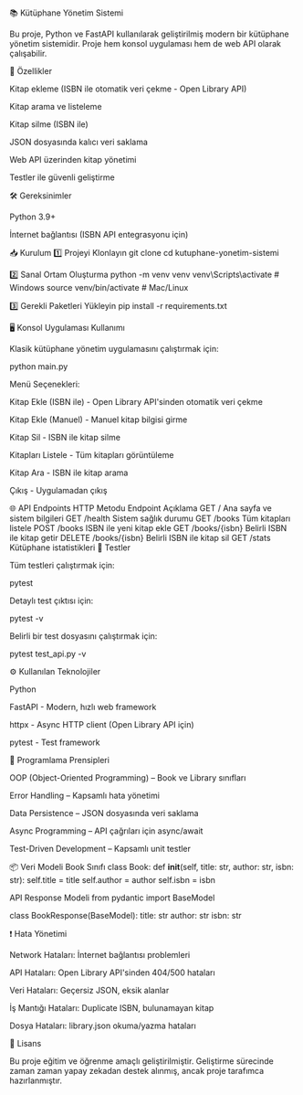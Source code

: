 📚 Kütüphane Yönetim Sistemi

Bu proje, Python ve FastAPI kullanılarak geliştirilmiş modern bir kütüphane yönetim sistemidir.
Proje hem konsol uygulaması hem de web API olarak çalışabilir.

🚀 Özellikler

Kitap ekleme (ISBN ile otomatik veri çekme - Open Library API)

Kitap arama ve listeleme

Kitap silme (ISBN ile)

JSON dosyasında kalıcı veri saklama

Web API üzerinden kitap yönetimi

Testler ile güvenli geliştirme

🛠️ Gereksinimler

Python 3.9+

İnternet bağlantısı (ISBN API entegrasyonu için)

📥 Kurulum
1️⃣ Projeyi Klonlayın
git clone <repo-link>
cd kutuphane-yonetim-sistemi

2️⃣ Sanal Ortam Oluşturma
python -m venv venv
venv\Scripts\activate  # Windows
source venv/bin/activate  # Mac/Linux

3️⃣ Gerekli Paketleri Yükleyin
pip install -r requirements.txt

🖥️ Konsol Uygulaması Kullanımı

Klasik kütüphane yönetim uygulamasını çalıştırmak için:

python main.py

Menü Seçenekleri:

Kitap Ekle (ISBN ile) - Open Library API'sinden otomatik veri çekme

Kitap Ekle (Manuel) - Manuel kitap bilgisi girme

Kitap Sil - ISBN ile kitap silme

Kitapları Listele - Tüm kitapları görüntüleme

Kitap Ara - ISBN ile kitap arama

Çıkış - Uygulamadan çıkış

🌐 API Endpoints
HTTP Metodu	Endpoint	Açıklama
GET	/	Ana sayfa ve sistem bilgileri
GET	/health	Sistem sağlık durumu
GET	/books	Tüm kitapları listele
POST	/books	ISBN ile yeni kitap ekle
GET	/books/{isbn}	Belirli ISBN ile kitap getir
DELETE	/books/{isbn}	Belirli ISBN ile kitap sil
GET	/stats	Kütüphane istatistikleri
🧪 Testler

Tüm testleri çalıştırmak için:

pytest


Detaylı test çıktısı için:

pytest -v


Belirli bir test dosyasını çalıştırmak için:

pytest test_api.py -v

⚙️ Kullanılan Teknolojiler

Python

FastAPI - Modern, hızlı web framework

httpx - Async HTTP client (Open Library API için)

pytest - Test framework

🧱 Programlama Prensipleri

OOP (Object-Oriented Programming) – Book ve Library sınıfları

Error Handling – Kapsamlı hata yönetimi

Data Persistence – JSON dosyasında veri saklama

Async Programming – API çağrıları için async/await

Test-Driven Development – Kapsamlı unit testler

📦 Veri Modeli
Book Sınıfı
class Book:
    def __init__(self, title: str, author: str, isbn: str):
        self.title = title
        self.author = author
        self.isbn = isbn

API Response Modeli
from pydantic import BaseModel

class BookResponse(BaseModel):
    title: str
    author: str
    isbn: str

❗ Hata Yönetimi

Network Hataları: İnternet bağlantısı problemleri

API Hataları: Open Library API'sinden 404/500 hataları

Veri Hataları: Geçersiz JSON, eksik alanlar

İş Mantığı Hataları: Duplicate ISBN, bulunamayan kitap

Dosya Hataları: library.json okuma/yazma hataları

📖 Lisans

Bu proje eğitim ve öğrenme amaçlı geliştirilmiştir.
Geliştirme sürecinde zaman zaman yapay zekadan destek alınmış, ancak proje  tarafımca hazırlanmıştır.
